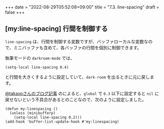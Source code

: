 +++
date = "2022-08-29T05:52:08+09:00"
title = "7.3. line-spacing"
draft = false
+++
## [my:line-spacing] 行間を制御する

`line-spacing` は、行間を制御する変数ですが、バッファローカルな変数なので、ミニバッファも含めて、各バッファの行間を個別に制御できます。

執筆モードの `darkroom-mode` では、

```elisp
(setq-local line-spacing 0.4)
```
と行間を大きくするように設定していて、`dark-room` を出るときに元に戻します。

[@takaxpさんのブログ記事](https://pxaka.tokyo/blog/2019/emacs-buffer-list-update-hook/) のによると、`global` で `0.3` 以下に設定すると 
`nil` に戻せないという不具合があるとのことなので、次のように設定しました。

```elisp
(defun my:linespacing ()
  (unless (minibufferp)
    (setq-local line-spacing 0.2)))
(add-hook 'buffer-list-update-hook #'my:linespacing)
```

